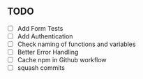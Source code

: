 ## TODO

- [ ] Add Form Tests
- [ ] Add Authentication
- [ ] Check naming of functions and variables
- [ ] Better Error Handling
- [ ] Cache npm in Github workflow
- [ ] squash commits
